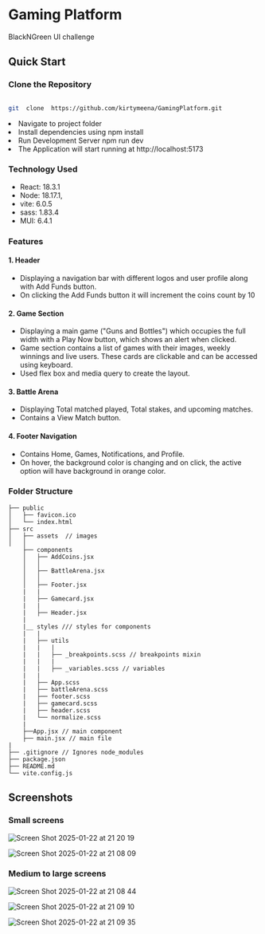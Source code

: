 
# Gaming Platform

BlackNGreen UI challenge

  

## Quick Start

  

### Clone the Repository

```bash

git  clone  https://github.com/kirtymeena/GamingPlatform.git

```

  

<li>Navigate to project folder</li>

<li>Install dependencies using npm install</li>

<li>Run Development Server npm run dev</li>

<li>The Application will start running at http://localhost:5173</li>

</ul>

### Technology Used
- React: 18.3.1 
- Node: 18.17.1,
- vite: 6.0.5
- sass: 1.83.4
- MUI: 6.4.1 

### Features
#### 1. Header
- Displaying a navigation bar with different logos and user profile along with Add Funds button.
- On clicking the Add Funds button it will increment the coins count by 10
#### 2. Game Section
- Displaying a main game ("Guns and Bottles") which occupies the full width with a Play Now button, which shows an alert when clicked.
- Game section contains a list of games with their images, weekly winnings and live users. These cards are clickable and can be accessed using keyboard.
- Used flex box and media query to create the layout. 

#### 3. Battle Arena
- Displaying Total matched played, Total stakes, and upcoming matches.
- Contains a View Match button.

#### 4. Footer Navigation
- Contains Home, Games, Notifications, and Profile.
- On hover, the background color is changing and on click, the active option will have background in orange color. 

### Folder Structure
```
├── public
│   ├── favicon.ico
│   └── index.html
├── src
│   ├── assets  // images
│   │   
    ├── components
    │   ├── AddCoins.jsx
    │   │  
    │   ├── BattleArena.jsx
    │   │   
    │   ├── Footer.jsx
    |   |
    |   ├── Gamecard.jsx  
    |   |
    |   ├── Header.jsx
    |
    |__ styles /// styles for components
    |   |
    |   ├── utils   
    |   |   |
    |   |   ├── _breakpoints.scss // breakpoints mixin
    |   |   |
    |   |   ├── _variables.scss // variables
    |   |   
    |   ├── App.scss
    |   ├── battleArena.scss
    |   ├── footer.scss
    |   ├── gamecard.scss
    |   ├── header.scss
    |   └── normalize.scss
    |   
    ├──App.jsx // main component
    ├── main.jsx // main file
|
├── .gitignore // Ignores node_modules 
├── package.json
├── README.md
└── vite.config.js
```

## Screenshots
### Small screens

![Screen Shot 2025-01-22 at 21 20 19](https://github.com/user-attachments/assets/ed78e721-30c6-45fe-932a-11e12a85bd2d)

![Screen Shot 2025-01-22 at 21 08 09](https://github.com/user-attachments/assets/b2bd3bad-3399-48bd-942d-19fe9e93c7f6)

### Medium to large screens

![Screen Shot 2025-01-22 at 21 08 44](https://github.com/user-attachments/assets/3a02f564-12c8-4a16-ada3-e2eb534cd393)

![Screen Shot 2025-01-22 at 21 09 10](https://github.com/user-attachments/assets/ac06c3c7-8dc2-4c97-978b-9724ccc0cae0)

![Screen Shot 2025-01-22 at 21 09 35](https://github.com/user-attachments/assets/848e8881-3c1d-4007-96ca-c08fdc1a643c)
